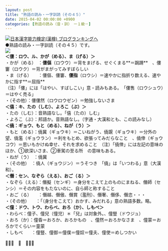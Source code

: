 ```yaml
---
layout: post
title: "熟語の読み・一字訓読（その４５）"
date: 2015-04-02 00:00:00 +0900
categories: [熟語の読み（音・訓）　ー１級－]
---
```


[![](/syuusyuu9701/assets/images/熟語の読み・一字訓読（その４５）-br_c_3028_1.gif)](http://blog.with2.net/link.php?1659096:3028 "日本漢字能力検定(漢検) ブログランキングへ")[日本漢字能力検定(漢検) ブログランキングへ](http://blog.with2.net/link.php?1659096:3028)  
●熟語の読み・一字訓読（その４５）です。  
![](/syuusyuu9701/assets/images/熟語の読み・一字訓読（その４５）-93b0fdb8601ff8aac9621a89dd64d34e.png)  
**＜僂：ロウ、ル、かが（める）、ま（げる）＞**  
・かが（める）　：**僂傴**（ロウウ）＝背をまげる、せぐくまる**＝跼蹐**　、僂窶（ロウク）＝背がまがってみすぼらしい  
・ま（げる）　　：僂傴、僂窶、**僂指**（ロウシ）＝速やかに指折り数える、速やかに指す**＝屈指**  
（注）「僂」には「はやい、すばしこい」意・読みもある。　「僂售（ロウシュウ）＝はやく売る」  
・（その他）：僂僂然（ロウロウゼン）＝勉強しないさま  
**＜僖：キ、たの（しむ）、よろこ（ぶ）＞**  
・たの（しむ）：音熟語なし。「僖（たの）しむ」  
・よろこ（ぶ）：邦語か。音熟語なし。（字通・大漢和とも、この読みなし）  
**＜僥：ギョウ、もと（める）、ねが（う）＞**  
・もと（める）：僥冀（ギョウキ）＝こいねがう、僥覬（ギョウキ）＝分外の望、僥濫（ギョウラン）＝利をもとめ、欲張ってみだらなこと　、僥倖（ギョウコウ）＝思いもかけぬ幸せ、それを求めること　（注）「僥倖」には左記の意味のほか、①欲深いさま、②車駕の至る所　の意味もある。  
・ねが（う）　：僥冀  
・（その他）　：僥人（ギョウジン）＝うそつき　「僥」は「いつわる」意（大漢和）。  
**＜僭：セン、なぞら（える）、おご（る）＞**  
・なぞら（える）：僭擬（センギ）＝身分をこえて上のものにまねる、僭師（センシ）＝その内容をもたないのに、自ら師と称すること  
・おご（る）　　：僭越、僭傲、僭賞（濫刑）、僭奢、僭侈、僭恣・・・  
・（その他）　　：「（身分をこえて）おかす、みだれる」意の熟語多数。略。  
**＜僮：ドウ、トウ、わらべ、おろ（か）、しもべ＞**  
・わらべ：僮子、僮兒（僮児）＊「兒」は対象外。、僮豎（ドウジュ）  
・おろ（か）：僮昏＝おろか、おろかもの　、僮然＝おろかなさま　、僮蒙＝おろかでくらい＝童蒙  
・しもべ　　：僮豎、僮御＝僮僕＝僮奴＝僮夫、僮使＝めしつかい  
  
👋👋👋　🐑　👋👋👋  
　